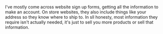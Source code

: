 I've mostly come across website sign up forms, getting all the information to make an account. On store websites, they also include things like your address so they know where to ship to. In sll honesty, most information they require isn't actually needed, it's just to sell you more products or sell that information. 